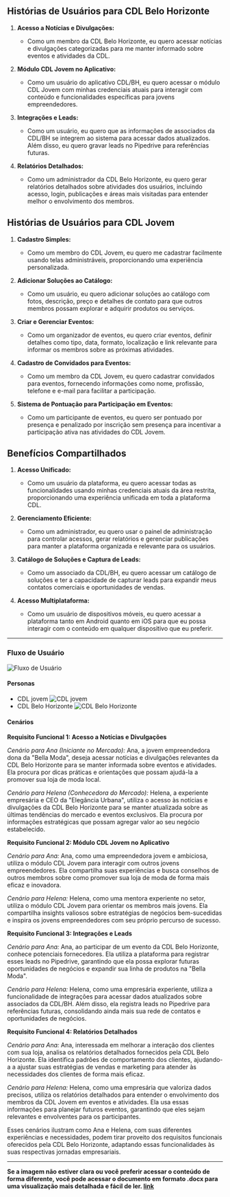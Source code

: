 ## Histórias de Usuários para CDL Belo Horizonte

1. **Acesso a Notícias e Divulgações:**
   - Como um membro da CDL Belo Horizonte, eu quero acessar notícias e divulgações categorizadas para me manter informado sobre eventos e atividades da CDL.

2. **Módulo CDL Jovem no Aplicativo:**
   - Como um usuário do aplicativo CDL/BH, eu quero acessar o módulo CDL Jovem com minhas credenciais atuais para interagir com conteúdo e funcionalidades específicas para jovens empreendedores.

3. **Integrações e Leads:**
   - Como um usuário, eu quero que as informações de associados da CDL/BH se integrem ao sistema para acessar dados atualizados. Além disso, eu quero gravar leads no Pipedrive para referências futuras.

4. **Relatórios Detalhados:**
   - Como um administrador da CDL Belo Horizonte, eu quero gerar relatórios detalhados sobre atividades dos usuários, incluindo acesso, login, publicações e áreas mais visitadas para entender melhor o envolvimento dos membros.

## Histórias de Usuários para CDL Jovem

1. **Cadastro Simples:**
   - Como um membro do CDL Jovem, eu quero me cadastrar facilmente usando telas administráveis, proporcionando uma experiência personalizada.

2. **Adicionar Soluções ao Catálogo:**
   - Como um usuário, eu quero adicionar soluções ao catálogo com fotos, descrição, preço e detalhes de contato para que outros membros possam explorar e adquirir produtos ou serviços.

3. **Criar e Gerenciar Eventos:**
   - Como um organizador de eventos, eu quero criar eventos, definir detalhes como tipo, data, formato, localização e link relevante para informar os membros sobre as próximas atividades.

4. **Cadastro de Convidados para Eventos:**
   - Como um membro da CDL Jovem, eu quero cadastrar convidados para eventos, fornecendo informações como nome, profissão, telefone e e-mail para facilitar a participação.

5. **Sistema de Pontuação para Participação em Eventos:**
   - Como um participante de eventos, eu quero ser pontuado por presença e penalizado por inscrição sem presença para incentivar a participação ativa nas atividades do CDL Jovem.

## Benefícios Compartilhados

1. **Acesso Unificado:**
   - Como um usuário da plataforma, eu quero acessar todas as funcionalidades usando minhas credenciais atuais da área restrita, proporcionando uma experiência unificada em toda a plataforma CDL.

2. **Gerenciamento Eficiente:**
   - Como um administrador, eu quero usar o painel de administração para controlar acessos, gerar relatórios e gerenciar publicações para manter a plataforma organizada e relevante para os usuários.

3. **Catálogo de Soluções e Captura de Leads:**
   - Como um associado da CDL/BH, eu quero acessar um catálogo de soluções e ter a capacidade de capturar leads para expandir meus contatos comerciais e oportunidades de vendas.

4. **Acesso Multiplataforma:**
   - Como um usuário de dispositivos móveis, eu quero acessar a plataforma tanto em Android quanto em iOS para que eu possa interagir com o conteúdo em qualquer dispositivo que eu preferir.

---

### Fluxo de Usuário

![Fluxo de Usuário](https://github.com/LeandroGMayrink/Projeto-A3/assets/142804724/e3a2c5ff-1537-4d8d-9f85-2279a76a55c4)


#### Personas
- CDL jovem
![CDL jovem](https://github.com/LeandroGMayrink/Projeto-A3/assets/142804724/9670079d-bf97-439e-8593-d3391f7f92f8)
- CDL Belo Horizonte
![CDL Belo Horizonte](https://github.com/LeandroGMayrink/Projeto-A3/assets/142804724/ae291a0f-c8f6-4c3c-ae9d-339c6303b59d)

#### Cenários

**Requisito Funcional 1: Acesso a Notícias e Divulgações**

*Cenário para Ana (Iniciante no Mercado):*
Ana, a jovem empreendedora dona da "Bella Moda", deseja acessar notícias e divulgações relevantes da CDL Belo Horizonte para se manter informada sobre eventos e atividades. Ela procura por dicas práticas e orientações que possam ajudá-la a promover sua loja de moda local.

*Cenário para Helena (Conhecedora do Mercado):*
Helena, a experiente empresária e CEO da "Elegância Urbana", utiliza o acesso às notícias e divulgações da CDL Belo Horizonte para se manter atualizada sobre as últimas tendências do mercado e eventos exclusivos. Ela procura por informações estratégicas que possam agregar valor ao seu negócio estabelecido.

**Requisito Funcional 2: Módulo CDL Jovem no Aplicativo**

*Cenário para Ana:*
Ana, como uma empreendedora jovem e ambiciosa, utiliza o módulo CDL Jovem para interagir com outros jovens empreendedores. Ela compartilha suas experiências e busca conselhos de outros membros sobre como promover sua loja de moda de forma mais eficaz e inovadora.

*Cenário para Helena:*
Helena, como uma mentora experiente no setor, utiliza o módulo CDL Jovem para orientar os membros mais jovens. Ela compartilha insights valiosos sobre estratégias de negócios bem-sucedidas e inspira os jovens empreendedores com seu próprio percurso de sucesso.

**Requisito Funcional 3: Integrações e Leads**

*Cenário para Ana:*
Ana, ao participar de um evento da CDL Belo Horizonte, conhece potenciais fornecedores. Ela utiliza a plataforma para registrar esses leads no Pipedrive, garantindo que ela possa explorar futuras oportunidades de negócios e expandir sua linha de produtos na "Bella Moda".

*Cenário para Helena:*
Helena, como uma empresária experiente, utiliza a funcionalidade de integrações para acessar dados atualizados sobre associados da CDL/BH. Além disso, ela registra leads no Pipedrive para referências futuras, consolidando ainda mais sua rede de contatos e oportunidades de negócios.

**Requisito Funcional 4: Relatórios Detalhados**

*Cenário para Ana:*
Ana, interessada em melhorar a interação dos clientes com sua loja, analisa os relatórios detalhados fornecidos pela CDL Belo Horizonte. Ela identifica padrões de comportamento dos clientes, ajudando-a a ajustar suas estratégias de vendas e marketing para atender às necessidades dos clientes de forma mais eficaz.

*Cenário para Helena:*
Helena, como uma empresária que valoriza dados precisos, utiliza os relatórios detalhados para entender o envolvimento dos membros da CDL Jovem em eventos e atividades. Ela usa essas informações para planejar futuros eventos, garantindo que eles sejam relevantes e envolventes para os participantes.

Esses cenários ilustram como Ana e Helena, com suas diferentes experiências e necessidades, podem tirar proveito dos requisitos funcionais oferecidos pela CDL Belo Horizonte, adaptando essas funcionalidades às suas respectivas jornadas empresariais.

---
**Se a imagem não estiver clara ou você preferir acessar o conteúdo de forma diferente, você pode acessar o documento em formato .docx para uma visualização mais detalhada e fácil de ler. [link](https://docs.google.com/document/d/1mUU1_ApdFOCHcei0XA6fD2GwvClVdaUo7dP8K5BJUFY/edit?usp=sharing)**
